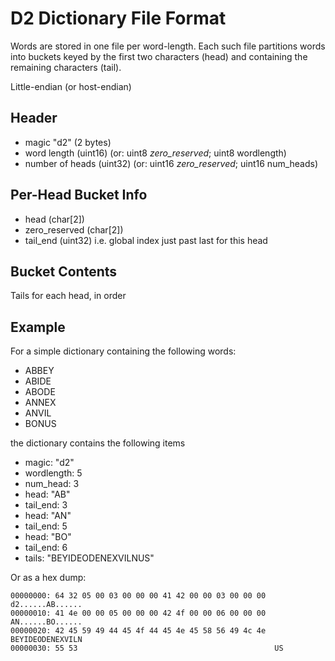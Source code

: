 D2 Dictionary File Format
=========================

Words are stored in one file per word-length.
Each such file partitions words into buckets keyed by the first two characters (head)
and containing the remaining characters (tail).

Little-endian (or host-endian)

## Header

- magic "d2" (2 bytes)
- word length (uint16) (or: uint8 *zero_reserved*; uint8 wordlength)
- number of heads (uint32) (or: uint16 *zero_reserved*; uint16 num_heads)

## Per-Head Bucket Info

- head (char[2])
- zero_reserved (char[2])
- tail_end (uint32) i.e. global index just past last for this head

## Bucket Contents

Tails for each head, in order

## Example

For a simple dictionary containing the following words:
- ABBEY
- ABIDE
- ABODE
- ANNEX
- ANVIL
- BONUS

the dictionary contains the following items
- magic: "d2"
- wordlength: 5
- num_head: 3
- head: "AB"
- tail_end: 3
- head: "AN"
- tail_end: 5
- head: "BO"
- tail_end: 6
- tails: "BEYIDEODENEXVILNUS"

Or as a hex dump:
```
00000000: 64 32 05 00 03 00 00 00 41 42 00 00 03 00 00 00  d2......AB......
00000010: 41 4e 00 00 05 00 00 00 42 4f 00 00 06 00 00 00  AN......BO......
00000020: 42 45 59 49 44 45 4f 44 45 4e 45 58 56 49 4c 4e  BEYIDEODENEXVILN
00000030: 55 53                                            US
```
